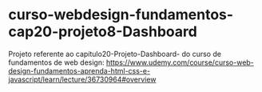 # curso-webdesign-fundamentos-cap20-projeto8-Dashboard
Projeto referente ao capítulo20-Projeto-Dashboard- do curso de fundamentos de web design: https://www.udemy.com/course/curso-web-design-fundamentos-aprenda-html-css-e-javascript/learn/lecture/36730964#overview
